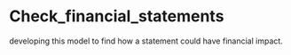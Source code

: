 # Check_financial_statements
developing this model to find how a statement could have financial impact.
